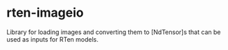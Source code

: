 # rten-imageio

Library for loading images and converting them to [NdTensor]s that can be
used as inputs for RTen models.
